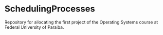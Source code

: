 # SchedulingProcesses
Repository for allocating the first project of the Operating Systems course at Federal University of Paraiba.
